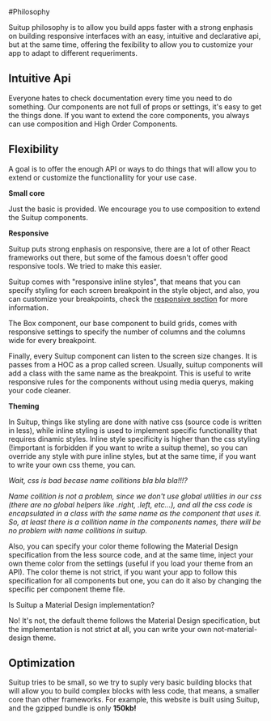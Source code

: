 #Philosophy

Suitup philosophy is to allow you build apps faster with a strong enphasis on building responsive interfaces with an easy, intuitive and declarative api, but at the same time, offering the fexibility to allow you to customize your app to adapt to different requeriments.

## Intuitive Api

Everyone hates to check documentation every time you need to do something. Our components are not full of props or settings, it's easy to get the things done. If you want to extend the core components, you always can use composition and High Order Components.

## Flexibility

A goal is to offer the enough API or ways to do things that will allow you to extend or customize the functionallity for your use case.

**Small core**

Just the basic is provided. We encourage you to use composition to extend the Suitup components.

**Responsive**

Suitup puts strong enphasis on responsive, there are a lot of other React frameworks out there, but some of the famous doesn't offer good responsive tools. We tried to make this easier.

Suitup comes with "responsive inline styles", that means that you can specify styling for each screen breakpoint  in the style object, and also, you can customize your breakpoints, check the [responsive section](/responsive/devices) for more information.

The Box component, our base component to build grids, comes with responsive settings to specify the number of columns and the columns wide for every breakpoint.

Finally, every Suitup component can listen to the screen size changes. It is passes from a HOC as a prop called screen. Usually, suitup components will add a class with the same name as the breakpoint. This is useful to write responsive rules for the components without using media querys, making your code cleaner.

**Theming**

In Suitup, things like styling are done with native css (source code is written in less), while inline styling is used to implement specific functionallity that requires dinamic styles. Inline style specificity is higher than the css styling (!important is forbidden if you want to write a suitup theme), so you can override any style with pure inline styles, but at the same time, if you want to write your own css theme, you can.

*Wait, css is bad becase name collitions bla bla bla!!!?*

*Name collition is not a problem, since we don't use global utilities in our css (there are no global helpers like .right, .left, etc…), and all the css code is encapsulated in a class with the same name as the component that uses it. So, at least there is a collition name in the components names, there will be no problem with name collitions in suitup.*

Also, you can specify your color theme following the Material Design specification from the less source code, and at the same time, inject your own theme color from the settings (useful if you load your theme from an API). The color theme is not strict, if you want your app to follow this specification for all components but one, you can do it also by changing the specific per component theme file.

Is Suitup a Material Design implementation?

No! It's not, the default theme follows the Material Design specification, but the implementation is not strict at all, you can write your own not-material-design theme.

## Optimization

Suitup tries to be small, so we try to suply very basic building blocks that will allow you to build complex blocks with less code, that means, a smaller core than other frameworks. For example, this website is built using Suitup, and the gzipped bundle is only **150kb!**






